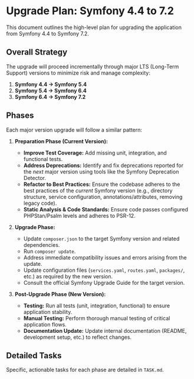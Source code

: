 # Upgrade Plan: Symfony 4.4 to 7.2

This document outlines the high-level plan for upgrading the application from Symfony 4.4 to Symfony 7.2.

## Overall Strategy

The upgrade will proceed incrementally through major LTS (Long-Term Support) versions to minimize risk and manage complexity:

1.  **Symfony 4.4 -> Symfony 5.4**
2.  **Symfony 5.4 -> Symfony 6.4**
3.  **Symfony 6.4 -> Symfony 7.2**

## Phases

Each major version upgrade will follow a similar pattern:

1.  **Preparation Phase (Current Version):**
    *   **Improve Test Coverage:** Add missing unit, integration, and functional tests.
    *   **Address Deprecations:** Identify and fix deprecations reported for the *next* major version using tools like the Symfony Deprecation Detector.
    *   **Refactor to Best Practices:** Ensure the codebase adheres to the best practices of the *current* Symfony version (e.g., directory structure, service configuration, annotations/attributes, removing legacy code).
    *   **Static Analysis & Code Standards:** Ensure code passes configured PHPStan/Psalm levels and adheres to PSR-12.

2.  **Upgrade Phase:**
    *   Update `composer.json` to the target Symfony version and related dependencies.
    *   Run `composer update`.
    *   Address immediate compatibility issues and errors arising from the update.
    *   Update configuration files (`services.yaml`, `routes.yaml`, `packages/`, etc.) as required by the new version.
    *   Consult the official Symfony Upgrade Guide for the target version.

3.  **Post-Upgrade Phase (New Version):**
    *   **Testing:** Run all tests (unit, integration, functional) to ensure application stability.
    *   **Manual Testing:** Perform thorough manual testing of critical application flows.
    *   **Documentation Update:** Update internal documentation (README, development setup, etc.) to reflect changes.

## Detailed Tasks

Specific, actionable tasks for each phase are detailed in `TASK.md`.
